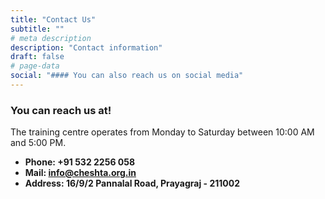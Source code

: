 ```yaml
---
title: "Contact Us"
subtitle: ""
# meta description
description: "Contact information"
draft: false
# page-data
social: "#### You can also reach us on social media"
---
```



### You can reach us at!
The training centre operates from Monday to Saturday between 10:00 AM and 5:00 PM.

* **Phone: +91 532 2256 058**
* **Mail: info@cheshta.org.in**
* **Address: 16/9/2 Pannalal Road, Prayagraj - 211002**

